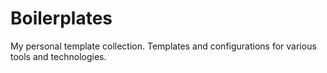 # Boilerplates
My personal template collection. Templates and configurations for various tools and technologies.
